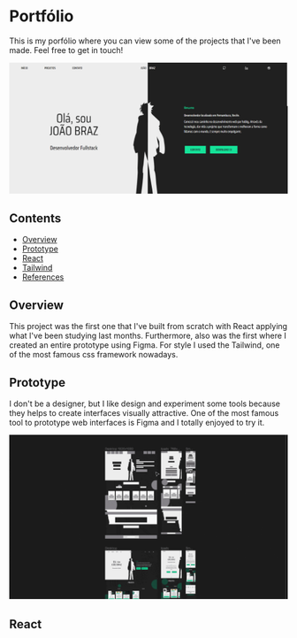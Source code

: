 # Portfólio

This is my porfólio where you can view some of the projects that I've been made. Feel free to get in touch!

![](public/portfolio.gif)

## Contents

- [Overview](#overview)
- [Prototype](#prototype)
- [React](#react)
- [Tailwind](#tailwind)
- [References](#references)

## Overview

This project was the first one that I've built from scratch with React applying what I've been studying last months. Furthermore, also was the first where I created an entire prototype using Figma.
For style I used the Tailwind, one of the most famous  css framework nowadays.

## Prototype

I don't be a designer, but I like design and experiment some tools because they helps to create interfaces visually attractive. One of the most famous tool to prototype web interfaces is Figma and I totally enjoyed to try it.

![](public/portfolio-prototype.gif)

## React